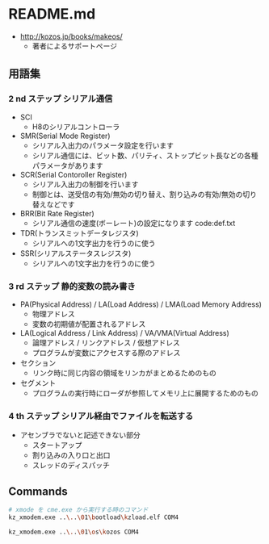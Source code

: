 # README.md

- http://kozos.jp/books/makeos/
    - 著者によるサポートページ

## 用語集

### 2 nd ステップ シリアル通信

- SCI
    - H8のシリアルコントローラ
- SMR(Serial Mode Register)
    - シリアル入出力のパラメータ設定を行います
    - シリアル通信には、ビット数、パリティ、ストップビット長などの各種パラメータがあります
- SCR(Serial Contoroller Register)
    - シリアル入出力の制御を行います
    - 制御とは、送受信の有効/無効の切り替え、割り込みの有効/無効の切り替えなどです
- BRR(Bit Rate Register)
    - シリアル通信の速度(ボーレート)の設定になります
     code:def.txt
- TDR(トランスミットデータレジスタ)
    - シリアルへの1文字出力を行うのに使う
- SSR(シリアルステータスレジスタ)
    - シリアルへの1文字出力を行うのに使う

### 3 rd ステップ 静的変数の読み書き

- PA(Physical Address) / LA(Load Address) / LMA(Load Memory Address)
    - 物理アドレス
    - 変数の初期値が配置されるアドレス
- LA(Logical Address / Link Address) / VA/VMA(Virtual Address)
    - 論理アドレス / リンクアドレス / 仮想アドレス
    - プログラムが変数にアクセスする際のアドレス
- セクション
    - リンク時に同じ内容の領域をリンカがまとめるためのもの
- セグメント
    - プログラムの実行時にローダが参照してメモリ上に展開するためのもの

### 4 th ステップ シリアル経由でファイルを転送する

- アセンブラでないと記述できない部分
    - スタートアップ
    - 割り込みの入り口と出口
    - スレッドのディスパッチ

## Commands

```bash
# xmode を cme.exe から実行する時のコマンド
kz_xmodem.exe ..\..\01\bootload\kzload.elf COM4

kz_xmodem.exe ..\..\01\os\kozos COM4
```
